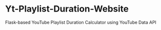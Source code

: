 # Yt-Playlist-Duration-Website
Flask-based YouTube Playlist Duration Calculator using YouTube Data API
